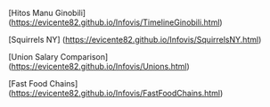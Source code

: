 [Hitos Manu Ginobili] (https://evicente82.github.io/Infovis/TimelineGinobili.html)

[Squirrels NY] (https://evicente82.github.io/Infovis/SquirrelsNY.html)

[Union Salary Comparison] (https://evicente82.github.io/Infovis/Unions.html)

[Fast Food Chains] (https://evicente82.github.io/Infovis/FastFoodChains.html)




